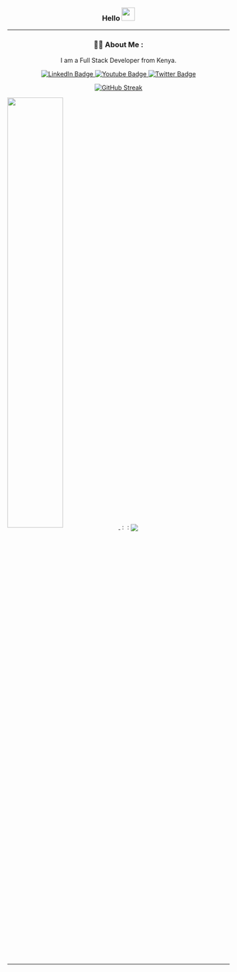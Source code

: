 <div align="center">
<h3>Hello <img src="https://media.giphy.com/media/hvRJCLFzcasrR4ia7z/giphy.gif" width="30px"/></h3>

____

### :man_technologist: About Me :
 I am a Full Stack Developer from Kenya.
</div> 


<div id="badges"align="center">
  <a href="https://www.linkedin.com/in/kevin-malomba/" target="blank">
    <img src="https://img.shields.io/badge/LinkedIn-blue?style=for-the-badge&logo=linkedin&logoColor=white" alt="LinkedIn Badge"/>
  </a>
  <a href="https://www.youtube.com/channel/UCGK3Zydi0OL4btG0SiHTkNg" target="blank">
    <img src="https://img.shields.io/badge/YouTube-red?style=for-the-badge&logo=youtube&logoColor=white" alt="Youtube Badge"/>
  </a>
  <a href="https://twitter.com/kmalomba" target="blank">
    <img src="https://img.shields.io/badge/Twitter-blue?style=for-the-badge&logo=twitter&logoColor=white" alt="Twitter Badge"/>
  </a>
  <div align="center">
<img src="https://komarev.com/ghpvc/?username=MalombaKevin&style=flat-square&color=blue" alt=""/>
</div>
</div>

<div align="center">

[![GitHub Streak](http://github-readme-streak-stats.herokuapp.com?user=MalombaKevin&theme=vision-friendly-dark)](https://git.io/streak-stats)
</div>

<a href="https://github.com/MalombaKevin">
  <img align="center" src="https://github-readme-stats.vercel.app/api?username=MalombaKevin&show_icons=true&theme=vision-friendly-dark" width="50%" />
</a> &nbsp: &nbsp:
<a href="https://github.com/MalombaKevin">
  <img align="center" src="https://github-readme-stats.vercel.app/api/top-langs/?username=MalombaKevin&layout=compact&theme=vision-friendly-dark"/>
</a>

****












 




